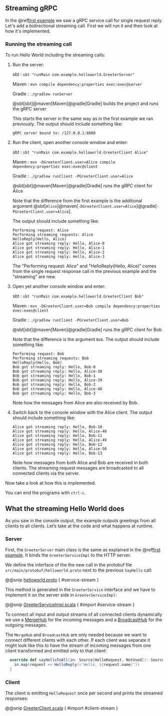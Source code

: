 ## Streaming gRPC
 
In the @ref[first example](index.md) we saw a gRPC service call for single request reply. Let's add
a bidirectional streaming call. First we will run it and then look at how it's implemented.

### Running the streaming call

To run Hello World including the streaming calls:

1. Run the server:

    sbt
    :   ```
        sbt "runMain com.example.helloworld.GreeterServer"
        ```

    Maven
    :   ```
        mvn compile dependency:properties exec:exec@server
        ```

    Gradle
    :   ```
        ./gradlew runServer
        ```
 
    @sbt[sbt]@maven[Maven]@gradle[Gradle] builds the project and runs the gRPC server

    This starts the server in the same way as in the first example we ran previously. The output should include something like:
 
    ```
    gRPC server bound to: /127.0.0.1:8080
    ```

1. Run the client, open another console window and enter:

    sbt
    :   ```
        sbt "runMain com.example.helloworld.GreeterClient Alice"
        ```

    Maven
    :   ```
        mvn -DGreeterClient.user=Alice compile dependency:properties exec:exec@client
        ```

    Gradle
    :   ```
        ./gradlew runClient -PGreeterClient.user=Alice
        ```

    @sbt[sbt]@maven[Maven]@gradle[Gradle] runs the gRPC client for Alice

    Note that the difference from the first example is the additional argument
    @sbt[`Alice`]@maven[`-DGreeterClient.user=Alice`]@gradle[`-PGreeterClient.user=Alice`].

    The output should include something like:

    ```
    Performing request: Alice
    Performing streaming requests: Alice
    HelloReply(Hello, Alice)
    Alice got streaming reply: Hello, Alice-0
    Alice got streaming reply: Hello, Alice-1
    Alice got streaming reply: Hello, Alice-2
    Alice got streaming reply: Hello, Alice-3
    ```

    The "Performing request: Alice" and "HelloReply(Hello, Alice)" comes from the single request response call in the
    previous example and the "streaming" are new.

1. Open yet another console window and enter:

    sbt
    :   ```
        sbt "runMain com.example.helloworld.GreeterClient Bob"
        ```

    Maven
    :   ```
        mvn -DGreeterClient.user=Bob compile dependency:properties exec:exec@client
        ```

    Gradle
    :   ```
        ./gradlew runClient -PGreeterClient.user=Bob
        ```


    @sbt[sbt]@maven[Maven]@gradle[Gradle] runs the gRPC client for Bob

    Note that the difference is the argument `Bob`. The output should include something like:

    ```
    Performing request: Bob
    Performing streaming requests: Bob
    HelloReply(Hello, Bob)
    Bob got streaming reply: Hello, Bob-0
    Bob got streaming reply: Hello, Alice-38
    Bob got streaming reply: Hello, Bob-1
    Bob got streaming reply: Hello, Alice-39
    Bob got streaming reply: Hello, Bob-2
    Bob got streaming reply: Hello, Alice-40
    Bob got streaming reply: Hello, Bob-3
    ```

    Note how the messages from Alice are also received by Bob.


1. Switch back to the console window with the Alice client. The output should include something like:

    ```
    Alice got streaming reply: Hello, Bob-10
    Alice got streaming reply: Hello, Alice-48
    Alice got streaming reply: Hello, Bob-11
    Alice got streaming reply: Hello, Alice-49
    Alice got streaming reply: Hello, Bob-12
    Alice got streaming reply: Hello, Alice-50
    Alice got streaming reply: Hello, Bob-13
    ```

    Note how messages from both Alice and Bob are received in both clients. The streaming request messages are broadcasted
    to all connected clients via the server.


Now take a look at how this is implemented.

You can end the programs with `ctrl-c`.

## What the streaming Hello World does

As you saw in the console output, the example outputs greetings from all clients to all clients. Let’s take at the code and what happens at runtime.

### Server

First, the `GreeterServer` main class is the same as explained in the @ref[first example](index.md#server). It binds the 
`GreeterServiceImpl` to the HTTP server.

We define the interface of the the new call in the protobuf file `src/main/protobuf/helloworld.proto` next to the previous
`SayHello` call:

@@snip [helloworld.proto](/samples/akka-grpc-quickstart-scala/src/main/protobuf/helloworld.proto) { #service-stream }

This method is generated in the `GreeterService` interface and we have to implement it on the server side in `GreeterServiceImpl`:

@@snip [GreeterServiceImpl.scala](/samples/akka-grpc-quickstart-scala/src/main/scala/com/example/helloworld/GreeterServiceImpl.scala) { #import #service-stream }

To connect all input and output streams of all connected clients dynamically we use a [MergeHub](https://doc.akka.io/libraries/akka-core/current/stream/stream-dynamic.html#using-the-mergehub) for the incoming
messages and a [BroadcastHub](https://doc.akka.io/libraries/akka-core/current/stream/stream-dynamic.html#using-the-broadcasthub) for the outgoing messages.

The `MergeHub` and `BroadcastHub` are only needed because we want to connect different clients with each other.
If each client was separate it might look like this to have the stream of incoming messages from one client
transformed and emitted only to that client:

```scala
  override def sayHelloToAll(in: Source[HelloRequest, NotUsed]): Source[HelloReply, NotUsed] = {
    in.map(request => HelloReply(s"Hello, ${request.name}"))
  }
```

### Client

The client is emitting `HelloRequest` once per second and prints the streamed responses:

@@snip [GreeterClient.scala](/samples/akka-grpc-quickstart-scala/src/main/scala/com/example/helloworld/GreeterClient.scala) { #import #client-stream }
